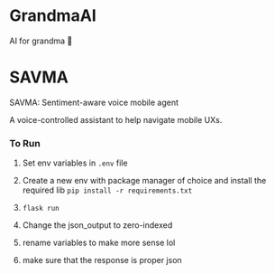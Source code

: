 # GrandmaAI
AI for grandma 👵

# SAVMA
SAVMA: Sentiment-aware voice mobile agent

A voice-controlled assistant to help navigate mobile UXs.

### To Run
1. Set env variables in `.env` file
2. Create a new env with package manager of choice and install the required lib `pip install -r requirements.txt`
2. `flask run`

1. Change the json_output to zero-indexed
2. rename variables to make more sense lol
3. make sure that the response is proper json
